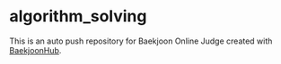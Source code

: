# algorithm_solving
This is an auto push repository for Baekjoon Online Judge created with [BaekjoonHub](https://github.com/BaekjoonHub/BaekjoonHub).
